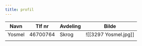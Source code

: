 ```yaml
---
title: profil
---
```


| Navn   | Tlf nr   | Avdeling | Bilde                               |
| ------ | -------- | -------- | ----------------------------------- |
| Yosmel | 46700764 | Skrog    | ![[3297 Yosmel.jpg]] |
|        |          |          |                                     |

